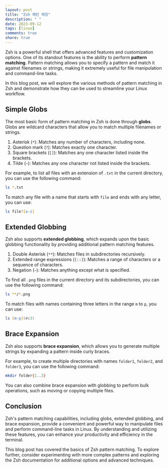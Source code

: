 ```yaml
---
layout: post
title: "Zsh 패턴 매칭"
description: " "
date: 2023-09-12
tags: [linux]
comments: true
share: true
---
```


Zsh is a powerful shell that offers advanced features and customization options. One of its standout features is the ability to perform **pattern matching**. Pattern matching allows you to specify a pattern and match it against filenames or strings, making it extremely useful for file manipulation and command-line tasks.

In this blog post, we will explore the various methods of pattern matching in Zsh and demonstrate how they can be used to streamline your Linux workflow.

## Simple Globs

The most basic form of pattern matching in Zsh is done through **globs**. Globs are wildcard characters that allow you to match multiple filenames or strings.

1. Asterisk (`*`): Matches any number of characters, including none.
2. Question mark (`?`): Matches exactly one character.
3. Square brackets (`[]`): Matches any one character listed inside the brackets.
4. Tilde (`~`): Matches any one character not listed inside the brackets.

For example, to list all files with an extension of `.txt` in the current directory, you can use the following command:

```zsh
ls *.txt
```

To match any file with a name that starts with `file` and ends with any letter, you can use:

```zsh
ls file?[a-z]
```

## Extended Globbing

Zsh also supports **extended globbing**, which expands upon the basic globbing functionality by providing additional pattern matching features.

1. Double Asterisk (`**`): Matches files in subdirectories recursively.
2. Extended range expressions (`[::]`): Matches a range of characters or a sequence of characters.
3. Negation (`~`): Matches anything except what is specified.

To find all `.png` files in the current directory and its subdirectories, you can use the following command:

```zsh
ls **/*.png
```

To match files with names containing three letters in the range `m` to `p`, you can use:

```zsh
ls [m-p](#c3)
```

## Brace Expansion

Zsh also supports **brace expansion**, which allows you to generate multiple strings by expanding a pattern inside curly braces.

For example, to create multiple directories with names `folder1`, `folder2`, and `folder3`, you can use the following command:

```zsh
mkdir folder{1..3}
```

You can also combine brace expansion with globbing to perform bulk operations, such as moving or copying multiple files.

## Conclusion

Zsh's pattern matching capabilities, including globs, extended globbing, and brace expansion, provide a convenient and powerful way to manipulate files and perform command-line tasks in Linux. By understanding and utilizing these features, you can enhance your productivity and efficiency in the terminal.

This blog post has covered the basics of Zsh pattern matching. To explore further, consider experimenting with more complex patterns and exploring the Zsh documentation for additional options and advanced techniques.